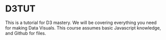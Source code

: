 # D3TUT

This is a tutorial for D3 mastery. We will be covering everything you need for making Data Visuals. This course assumes basic Javascript knowledge, and Github for files.
